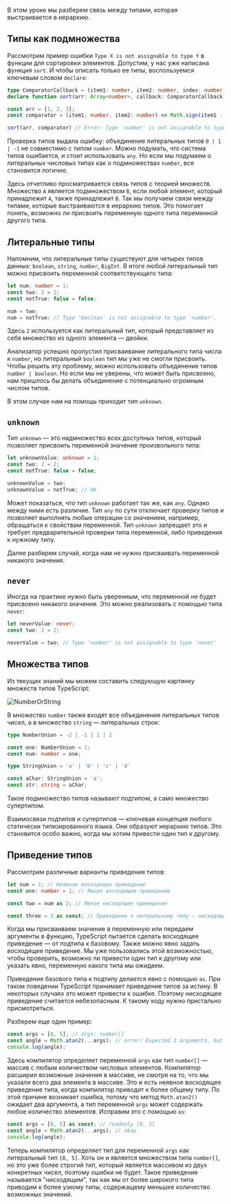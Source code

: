 В этом уроке мы разберем связь между типами, которая выстраивается в иерархию.

## Типы как подмножества

Рассмотрим пример ошибки `Type X is not assignable to type Y` в функции для сортировки элементов. Допустим, у нас уже написана функция `sort`. И чтобы описать только ее типы, воспользуемся ключевым словом `declare`:

```typescript
type ComparatorCallback = (item1: number, item2: number, index: number) => -1 | 0 | 1
declare function sort(arr: Array<number>, callback: ComparatorCallback): Array<number>

const arr = [1, 2, 3];
const comparator = (item1: number, item2: number) => Math.sign(item1 - item2);

sort(arr, comparator) // Error: Type 'number' is not assignable to type '0 | 1 | -1'.
```

Проверка типов выдала ошибку: объединение литеральных типов `0 | 1 | -1` не совместимо с типом `number`. Можно подумать, что система типов ошибается, и стоит использовать `any`. Но если мы подумаем о литеральных числовых типах как о подмножествах `number`, все становится логично.

Здесь отчетливо просматривается связь типов с теорией множеств. Множество `A` является подмножеством `B`, если любой элемент, который принадлежит `A`, также принадлежит `B`. Так мы получаем связи между типами, которые выстраиваются в иерархию типов. Это помогает понять, возможно ли присвоить переменную одного типа переменной другого типа.

## Литеральные типы

Напомним, что литеральные типы существуют для четырех типов данных: `boolean`, `string`, `number`, `BigInt`. В итоге любой литеральный тип можно присвоить переменной соответствующего типа:

```typescript
let num: number = 1;
const two: 2 = 2;
const notTrue: false = false;

num = two;
num = notTrue; // Type 'boolean' is not assignable to type 'number'.
```

Здесь `2` используется как литеральный тип, который представляет из себя множество из одного элемента — двойки.

Анализатор успешно пропустил присваивание литерального типа числа к `number`, но литеральный `boolean` тип мы уже не смогли присвоить. Чтобы решить эту проблему, можно использовать объединение типов `number | boolean`. Но если мы не уверены, что может быть присвоено, нам пришлось бы делать объединение с потенциально огромным числом типов.

В этом случае нам на помощь приходит тип `unknown`.

## `unknown`

Тип `unknown` — это надмножество всех доступных типов, который позволяет присвоить переменной значение произвольного типа:

```typescript
let unknownValue: unknown = 1;
const two: 2 = 2;
const notTrue: false = false;

unknownValue = two;
unknownValue = notTrue; // OK
```

Может показаться, что тип `unknown` работает так же, как `any`. Однако между ними есть различие. Тип `any` по сути отключает проверку типов и позволяет выполнять любые операции со значением, например, обращаться к свойствам переменной. Тип `unknown` запрещает это и требует предварительной проверки типа переменной, либо приведения к нужному типу.

Далее разберем случай, когда нам не нужно присваивать переменной никакого значения.

## `never`

Иногда на практике нужно быть уверенным, что переменной не будет присвоено никакого значения. Это можно реализовать с помощью типа `never`:

```typescript
let neverValue: never;
const two: 2 = 2;

neverValue = two; // Type 'number' is not assignable to type 'never'
```

## Множества типов

Из текущих знаний мы можем составить следующую картинку множеств типов TypeScript:

![NumberOrString](https://raw.githubusercontent.com/hexlet-basics/exercises-typescript/main/modules/25-types/50-type-hierarcy/assets/hierarcy_circle.png)

В множество `number` также входят все объединения литеральных типов чисел, а в множество `string` — литеральных строк:

```typescript
type NumberUnion = -2 | -1 | 1 | 2

const one: NumberUnion = 1;
const num: number = one;

type StringUnion = 'a' | 'b' | 'c' | 'd'

const aChar: StringUnion = 'a';
const str: string = aChar;
```

Такое подмножество типов называют подтипом, а само множество супертипом.

Взаимосвязи подтипов и супертипов — ключевая концепция любого статически типизированного языка. Они образуют иерархию типов. Это становится особо важно, когда мы хотим привести один тип к другому.

## Приведение типов

Рассмотрим различные варианты приведения типов:

```typescript
let num = 1; // Неявное восходящее приведение
const one: number = 1; // Явное восходящее приведение

const two = num as 2; // Явное нисходящее приведение

const three = 3 as const; // Приведение к литеральному типу — нисходящее
```

Когда мы присваиваем значение в переменную или передаем аргументы в функцию, TypeScript пытается сделать восходящее приведение — от подтипа к базовому. Также можно явно задать восходящее приведение. Мы уже пользовались этой возможностью, чтобы проверить, возможно ли привести один тип к другому или указать явно, переменную какого типа мы ожидаем.

Приведение базового типа к подтипу делается явно с помощью `as`. При таком поведении TypeScript принимает приведение типов за истину. В некоторых случаях это может привести к ошибке. Поэтому нисходящее приведение считается небезопасным. К такому коду нужно пристально присмотреться.

Разберем еще один пример:

```typescript
const args = [8, 5]; // args: number[]
const angle = Math.atan2(...args); // error! Expected 2 arguments, but got 0 or more.
console.log(angle);
```

Здесь компилятор определяет переменной `args` как тип `number[]` — массив с любым количеством числовых элементов. Компилятор расширил возможные значения в массиве, не смотря на то, что мы указали всего два элемента в массиве. Это и есть неявное восходящее приведение типа, когда компилятор приводит к более общему типу.
По этой причине возникает ошибка, потому что метод `Math.atan2()` ожидает два аргумента, а тип переменной `args` может содержать любое количество элементов. Исправим это с помощью `as`:

```typescript
const args = [8, 5] as const; // readonly [8, 5]
const angle = Math.atan2(...args); // okay
console.log(angle);
```

Теперь компилятор определяет тип для переменной `args` как литеральный тип `[8, 5]`. Хоть он и является множеством типа `number[]`, но это уже более строгий тип, который является массивом из двух конкретных чисел, поэтому ошибки не будет. Такое приведение называется "нисходящим", так как мы от более широкого типа приводим к более узкому типы, содержащему меньшее количество возможных значений.
